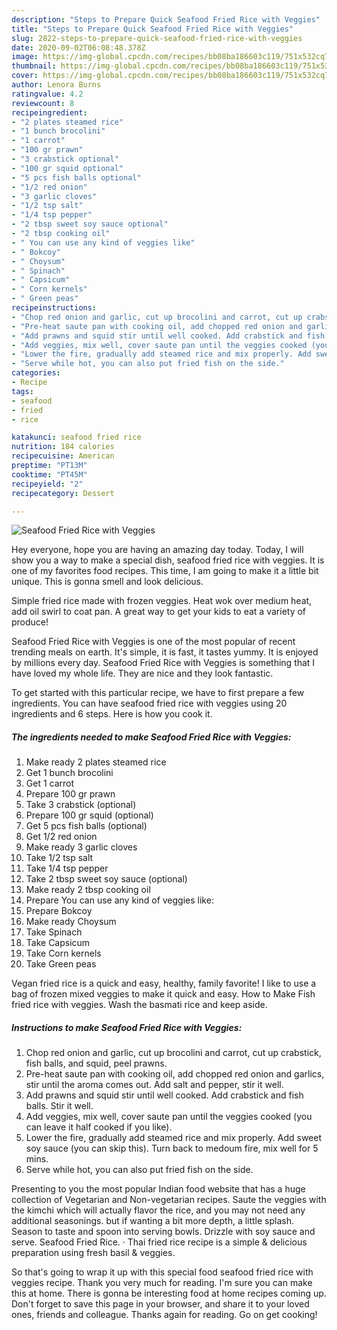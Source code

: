 ```yaml
---
description: "Steps to Prepare Quick Seafood Fried Rice with Veggies"
title: "Steps to Prepare Quick Seafood Fried Rice with Veggies"
slug: 2822-steps-to-prepare-quick-seafood-fried-rice-with-veggies
date: 2020-09-02T06:08:48.378Z
image: https://img-global.cpcdn.com/recipes/bb08ba186603c119/751x532cq70/seafood-fried-rice-with-veggies-recipe-main-photo.jpg
thumbnail: https://img-global.cpcdn.com/recipes/bb08ba186603c119/751x532cq70/seafood-fried-rice-with-veggies-recipe-main-photo.jpg
cover: https://img-global.cpcdn.com/recipes/bb08ba186603c119/751x532cq70/seafood-fried-rice-with-veggies-recipe-main-photo.jpg
author: Lenora Burns
ratingvalue: 4.2
reviewcount: 8
recipeingredient:
- "2 plates steamed rice"
- "1 bunch brocolini"
- "1 carrot"
- "100 gr prawn"
- "3 crabstick optional"
- "100 gr squid optional"
- "5 pcs fish balls optional"
- "1/2 red onion"
- "3 garlic cloves"
- "1/2 tsp salt"
- "1/4 tsp pepper"
- "2 tbsp sweet soy sauce optional"
- "2 tbsp cooking oil"
- " You can use any kind of veggies like"
- " Bokcoy"
- " Choysum"
- " Spinach"
- " Capsicum"
- " Corn kernels"
- " Green peas"
recipeinstructions:
- "Chop red onion and garlic, cut up brocolini and carrot, cut up crabstick, fish balls, and squid, peel prawns."
- "Pre-heat saute pan with cooking oil, add chopped red onion and garlics, stir until the aroma comes out. Add salt and pepper, stir it well."
- "Add prawns and squid stir until well cooked. Add crabstick and fish balls. Stir it well."
- "Add veggies, mix well, cover saute pan until the veggies cooked (you can leave it half cooked if you like)."
- "Lower the fire, gradually add steamed rice and mix properly. Add sweet soy sauce (you can skip this). Turn back to medoum fire, mix well for 5 mins."
- "Serve while hot, you can also put fried fish on the side."
categories:
- Recipe
tags:
- seafood
- fried
- rice

katakunci: seafood fried rice 
nutrition: 184 calories
recipecuisine: American
preptime: "PT13M"
cooktime: "PT45M"
recipeyield: "2"
recipecategory: Dessert

---
```



![Seafood Fried Rice with Veggies](https://img-global.cpcdn.com/recipes/bb08ba186603c119/751x532cq70/seafood-fried-rice-with-veggies-recipe-main-photo.jpg)

Hey everyone, hope you are having an amazing day today. Today, I will show you a way to make a special dish, seafood fried rice with veggies. It is one of my favorites food recipes. This time, I am going to make it a little bit unique. This is gonna smell and look delicious.

Simple fried rice made with frozen veggies. Heat wok over medium heat, add oil swirl to coat pan. A great way to get your kids to eat a variety of produce!

Seafood Fried Rice with Veggies is one of the most popular of recent trending meals on earth. It's simple, it is fast, it tastes yummy. It is enjoyed by millions every day. Seafood Fried Rice with Veggies is something that I have loved my whole life. They are nice and they look fantastic.


To get started with this particular recipe, we have to first prepare a few ingredients. You can have seafood fried rice with veggies using 20 ingredients and 6 steps. Here is how you cook it.

<!--inarticleads1-->

##### The ingredients needed to make Seafood Fried Rice with Veggies:

1. Make ready 2 plates steamed rice
1. Get 1 bunch brocolini
1. Get 1 carrot
1. Prepare 100 gr prawn
1. Take 3 crabstick (optional)
1. Prepare 100 gr squid (optional)
1. Get 5 pcs fish balls (optional)
1. Get 1/2 red onion
1. Make ready 3 garlic cloves
1. Take 1/2 tsp salt
1. Take 1/4 tsp pepper
1. Take 2 tbsp sweet soy sauce (optional)
1. Make ready 2 tbsp cooking oil
1. Prepare  You can use any kind of veggies like:
1. Prepare  Bokcoy
1. Make ready  Choysum
1. Take  Spinach
1. Take  Capsicum
1. Take  Corn kernels
1. Take  Green peas


Vegan fried rice is a quick and easy, healthy, family favorite! I like to use a bag of frozen mixed veggies to make it quick and easy. How to Make Fish fried rice with veggies. Wash the basmati rice and keep aside. 

<!--inarticleads2-->

##### Instructions to make Seafood Fried Rice with Veggies:

1. Chop red onion and garlic, cut up brocolini and carrot, cut up crabstick, fish balls, and squid, peel prawns.
1. Pre-heat saute pan with cooking oil, add chopped red onion and garlics, stir until the aroma comes out. Add salt and pepper, stir it well.
1. Add prawns and squid stir until well cooked. Add crabstick and fish balls. Stir it well.
1. Add veggies, mix well, cover saute pan until the veggies cooked (you can leave it half cooked if you like).
1. Lower the fire, gradually add steamed rice and mix properly. Add sweet soy sauce (you can skip this). Turn back to medoum fire, mix well for 5 mins.
1. Serve while hot, you can also put fried fish on the side.


Presenting to you the most popular Indian food website that has a huge collection of Vegetarian and Non-vegetarian recipes. Saute the veggies with the kimchi which will actually flavor the rice, and you may not need any additional seasonings. but if wanting a bit more depth, a little splash. Season to taste and spoon into serving bowls. Drizzle with soy sauce and serve. Seafood Fried Rice. · Thai fried rice recipe is a simple &amp; delicious preparation using fresh basil &amp; veggies. 

So that's going to wrap it up with this special food seafood fried rice with veggies recipe. Thank you very much for reading. I'm sure you can make this at home. There is gonna be interesting food at home recipes coming up. Don't forget to save this page in your browser, and share it to your loved ones, friends and colleague. Thanks again for reading. Go on get cooking!
